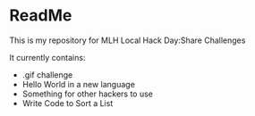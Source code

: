 # ReadMe
 This is my repository for MLH Local Hack Day:Share Challenges

 It currently contains:
 - .gif challenge
 - Hello World in a new language
 - Something for other hackers to use
 - Write Code to Sort a List